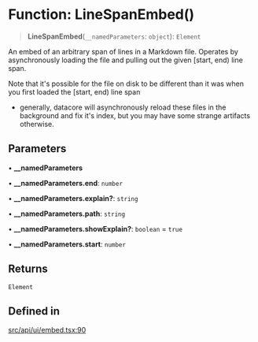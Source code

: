 # Function: LineSpanEmbed()

> **LineSpanEmbed**(`__namedParameters`: `object`): `Element`

An embed of an arbitrary span of lines in a Markdown file. Operates by asynchronously loading the file and pulling
out the given [start, end) line span.

Note that it's possible for the file on disk to be different than it was when you first loaded the [start, end) line span
- generally, datacore will asynchronously reload these files in the background and fix it's index, but you may have some
strange artifacts otherwise.

## Parameters

• **\_\_namedParameters**

• **\_\_namedParameters.end**: `number`

• **\_\_namedParameters.explain?**: `string`

• **\_\_namedParameters.path**: `string`

• **\_\_namedParameters.showExplain?**: `boolean` = `true`

• **\_\_namedParameters.start**: `number`

## Returns

`Element`

## Defined in

[src/api/ui/embed.tsx:90](https://github.com/blacksmithgu/datacore/blob/b2f12b09abf3864956181ba4f5c7075bc281ce27/src/api/ui/embed.tsx#L90)
